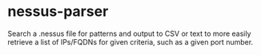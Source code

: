 # nessus-parser
Search a .nessus file for patterns and output to CSV or text to more easily retrieve a list of IPs/FQDNs for given criteria, such as a given port number.
